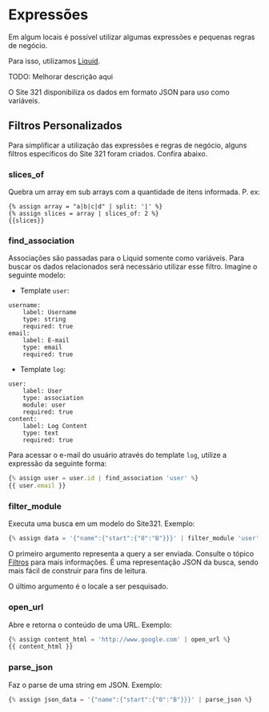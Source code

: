 # Expressões

Em algum locais é possível utilizar algumas expressões e pequenas regras de negócio.

Para isso, utilizamos [Liquid](https://github.com/Shopify/liquid).

TODO: Melhorar descrição aqui

O Site 321 disponibiliza os dados em formato JSON para uso como variáveis.

## Filtros Personalizados

Para simplificar a utilização das expressões e regras de negócio, alguns filtros específicos do Site 321 foram criados. Confira abaixo.

### slices_of

Quebra um array em sub arrays com a quantidade de itens informada. P. ex:

```
{% assign array = "a|b|c|d" | split: '|' %}
{% assign slices = array | slices_of: 2 %}
{{slices}}
```

### find_association

Associações são passadas para o Liquid somente como variáveis. Para buscar os dados relacionados será necessário utilizar esse filtro. Imagine o seguinte modelo:

* Template `user`:

```
username:
    label: Username
    type: string
    required: true
email:
    label: E-mail
    type: email
    required: true
```

* Template `log`:

```
user:
    label: User
    type: association
    module: user
    required: true
content:
    label: Log Content
    type: text
    required: true
```

Para acessar o e-mail do usuário através do template `log`, utilize a expressão da seguinte forma:

```javascript
{% assign user = user.id | find_association 'user' %}
{{ user.email }}
```

### filter_module

Executa uma busca em um modelo do Site321. Exemplo:

```javascript
{% assign data = '{"name":{"start":{"0":"B"}}}' | filter_module 'user', 'pt-BR' %}
```

O primeiro argumento representa a query a ser enviada. Consulte o tópico [Filtros](/filtros.md) para mais informações. É uma representação JSON da busca, sendo mais fácil de construir para fins de leitura.   

O último argumento é o locale a ser pesquisado.

### open_url

Abre e retorna o conteúdo de uma URL. Exemplo:

```javascript
{% assign content_html = 'http://www.google.com' | open_url %}
{{ content_html }}
```

### parse_json

Faz o parse de uma string em JSON. Exemplo:

```javascript
{% assign json_data = '{"name":{"start":{"0":"B"}}}' | parse_json %}
```
